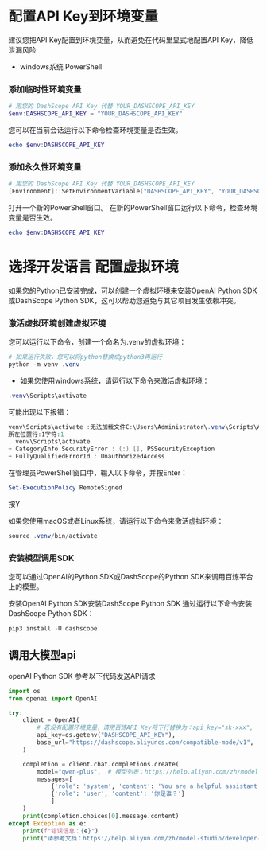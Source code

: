 # 配置API Key到环境变量
建议您把API Key配置到环境变量，从而避免在代码里显式地配置API Key，降低泄漏风险

- windows系统 PowerShell
### 添加临时性环境变量
```powershell
# 用您的 DashScope API Key 代替 YOUR_DASHSCOPE_API_KEY
$env:DASHSCOPE_API_KEY = "YOUR_DASHSCOPE_API_KEY"
```
您可以在当前会话运行以下命令检查环境变量是否生效。
```powershell
echo $env:DASHSCOPE_API_KEY
```

### 添加永久性环境变量
```powershell
# 用您的 DashScope API Key 代替 YOUR_DASHSCOPE_API_KEY
[Environment]::SetEnvironmentVariable("DASHSCOPE_API_KEY", "YOUR_DASHSCOPE_API_KEY", [EnvironmentVariableTarget]::User)
```
打开一个新的PowerShell窗口。
在新的PowerShell窗口运行以下命令，检查环境变量是否生效。
```powershell
echo $env:DASHSCOPE_API_KEY
```


# 选择开发语言 配置虚拟环境
如果您的Python已安装完成，可以创建一个虚拟环境来安装OpenAI Python SDK或DashScope Python SDK，这可以帮助您避免与其它项目发生依赖冲突。

### 激活虚拟环境创建虚拟环境

您可以运行以下命令，创建一个命名为.venv的虚拟环境：
```powershell
# 如果运行失败，您可以将python替换成python3再运行
python -m venv .venv
```

- 如果您使用windows系统，请运行以下命令来激活虚拟环境：
 ```powershell
 .venv\Scripts\activate
```

可能出现以下报错：
 ```powershell
venv\Scripts\activate :无法加载文件C:\Users\Administrator\.venv\Scripts\Activate.psl,因为在此系统上禁止运行脚本。有关详细信息;请参阅https:/go.microsoft.com/fwlink/?Link/?LinkID=135170中的_about_Execution_Policies
所在位置行:1字符:1
. venv\Scripts\activate
+ CategoryInfo SecurityError : (:) [], PSSecurityException
+ FullyQualifiedErrorId : UnauthorizedAccess
```
在管理员PowerShell窗口中，输入以下命令，并按Enter：
 ```powershell
 Set-ExecutionPolicy RemoteSigned
```
按Y

如果您使用macOS或者Linux系统，请运行以下命令来激活虚拟环境：
 ```powershell
 source .venv/bin/activate
```
### 安装模型调用SDK
您可以通过OpenAI的Python SDK或DashScope的Python SDK来调用百炼平台上的模型。

安装OpenAI Python SDK安装DashScope Python SDK
通过运行以下命令安装DashScope Python SDK：
 ```powershell
pip3 install -U dashscope
```

## 调用大模型api
openAI Python SDK 参考以下代码发送API请求
```python
import os
from openai import OpenAI

try:
    client = OpenAI(
        # 若没有配置环境变量，请用百炼API Key将下行替换为：api_key="sk-xxx",
        api_key=os.getenv("DASHSCOPE_API_KEY"),
        base_url="https://dashscope.aliyuncs.com/compatible-mode/v1",
    )

    completion = client.chat.completions.create(
        model="qwen-plus",  # 模型列表：https://help.aliyun.com/zh/model-studio/getting-started/models
        messages=[
            {'role': 'system', 'content': 'You are a helpful assistant.'},
            {'role': 'user', 'content': '你是谁？'}
            ]
    )
    print(completion.choices[0].message.content)
except Exception as e:
    print(f"错误信息：{e}")
    print("请参考文档：https://help.aliyun.com/zh/model-studio/developer-reference/error-code")
